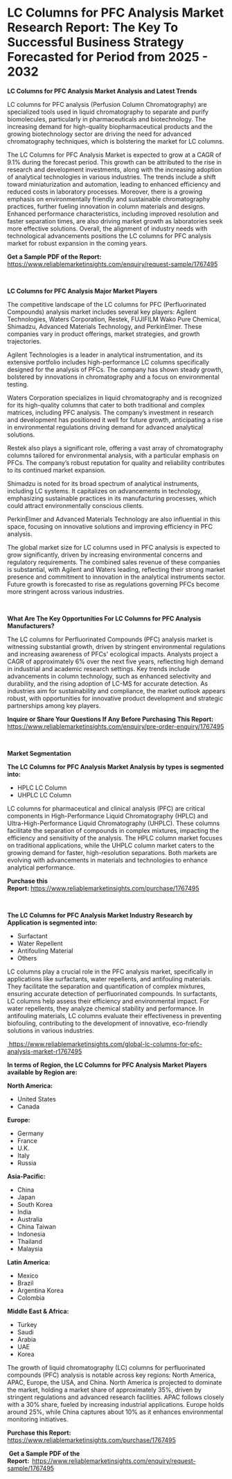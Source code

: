 <p><h1>LC Columns for PFC Analysis Market Research Report: The Key To Successful Business Strategy Forecasted for Period from 2025 - 2032</h1></p><p><strong>LC Columns for PFC Analysis Market Analysis and Latest Trends</strong></p>
<p><p>LC columns for PFC analysis (Perfusion Column Chromatography) are specialized tools used in liquid chromatography to separate and purify biomolecules, particularly in pharmaceuticals and biotechnology. The increasing demand for high-quality biopharmaceutical products and the growing biotechnology sector are driving the need for advanced chromatography techniques, which is bolstering the market for LC columns.</p><p>The LC Columns for PFC Analysis Market is expected to grow at a CAGR of 9.1% during the forecast period. This growth can be attributed to the rise in research and development investments, along with the increasing adoption of analytical technologies in various industries. The trends include a shift toward miniaturization and automation, leading to enhanced efficiency and reduced costs in laboratory processes. Moreover, there is a growing emphasis on environmentally friendly and sustainable chromatography practices, further fueling innovation in column materials and designs. Enhanced performance characteristics, including improved resolution and faster separation times, are also driving market growth as laboratories seek more effective solutions. Overall, the alignment of industry needs with technological advancements positions the LC columns for PFC analysis market for robust expansion in the coming years.</p></p>
<p><strong>Get a Sample PDF of the Report:&nbsp;</strong> <a href="https://www.reliablemarketinsights.com/enquiry/request-sample/1767495?utm_campaign=3363&utm_medium=2&utm_source=Github&utm_content=ia&utm_term=14042025&utm_id=lc-columns-for-pfc-analysis">https://www.reliablemarketinsights.com/enquiry/request-sample/1767495</a></p>
<p>&nbsp;</p>
<p><strong>LC Columns for PFC Analysis Major Market Players</strong></p>
<p><p>The competitive landscape of the LC columns for PFC (Perfluorinated Compounds) analysis market includes several key players: Agilent Technologies, Waters Corporation, Restek, FUJIFILM Wako Pure Chemical, Shimadzu, Advanced Materials Technology, and PerkinElmer. These companies vary in product offerings, market strategies, and growth trajectories.</p><p>Agilent Technologies is a leader in analytical instrumentation, and its extensive portfolio includes high-performance LC columns specifically designed for the analysis of PFCs. The company has shown steady growth, bolstered by innovations in chromatography and a focus on environmental testing.</p><p>Waters Corporation specializes in liquid chromatography and is recognized for its high-quality columns that cater to both traditional and complex matrices, including PFC analysis. The company’s investment in research and development has positioned it well for future growth, anticipating a rise in environmental regulations driving demand for advanced analytical solutions.</p><p>Restek also plays a significant role, offering a vast array of chromatography columns tailored for environmental analysis, with a particular emphasis on PFCs. The company’s robust reputation for quality and reliability contributes to its continued market expansion.</p><p>Shimadzu is noted for its broad spectrum of analytical instruments, including LC systems. It capitalizes on advancements in technology, emphasizing sustainable practices in its manufacturing processes, which could attract environmentally conscious clients.</p><p>PerkinElmer and Advanced Materials Technology are also influential in this space, focusing on innovative solutions and improving efficiency in PFC analysis.</p><p>The global market size for LC columns used in PFC analysis is expected to grow significantly, driven by increasing environmental concerns and regulatory requirements. The combined sales revenue of these companies is substantial, with Agilent and Waters leading, reflecting their strong market presence and commitment to innovation in the analytical instruments sector. Future growth is forecasted to rise as regulations governing PFCs become more stringent across various industries.</p></p>
<p>&nbsp;</p>
<p><strong>What Are The Key Opportunities For LC Columns for PFC Analysis Manufacturers?</strong></p>
<p><p>The LC columns for Perfluorinated Compounds (PFC) analysis market is witnessing substantial growth, driven by stringent environmental regulations and increasing awareness of PFCs' ecological impacts. Analysts project a CAGR of approximately 6% over the next five years, reflecting high demand in industrial and academic research settings. Key trends include advancements in column technology, such as enhanced selectivity and durability, and the rising adoption of LC-MS for accurate detection. As industries aim for sustainability and compliance, the market outlook appears robust, with opportunities for innovative product development and strategic partnerships among key players.</p></p>
<p><strong>Inquire or Share Your Questions If Any Before Purchasing This Report:</strong> <a href="https://www.reliablemarketinsights.com/enquiry/pre-order-enquiry/1767495?utm_campaign=3363&utm_medium=2&utm_source=Github&utm_content=ia&utm_term=14042025&utm_id=lc-columns-for-pfc-analysis">https://www.reliablemarketinsights.com/enquiry/pre-order-enquiry/1767495</a></p>
<p>&nbsp;</p>
<p><strong>Market Segmentation</strong></p>
<p><strong>The LC Columns for PFC Analysis Market Analysis by types is segmented into:</strong></p>
<p><ul><li>HPLC LC Column</li><li>UHPLC LC Column</li></ul></p>
<p><p>LC columns for pharmaceutical and clinical analysis (PFC) are critical components in High-Performance Liquid Chromatography (HPLC) and Ultra-High-Performance Liquid Chromatography (UHPLC). These columns facilitate the separation of compounds in complex mixtures, impacting the efficiency and sensitivity of the analysis. The HPLC column market focuses on traditional applications, while the UHPLC column market caters to the growing demand for faster, high-resolution separations. Both markets are evolving with advancements in materials and technologies to enhance analytical performance.</p></p>
<p><strong>Purchase this Report:&nbsp;</strong><a href="https://www.reliablemarketinsights.com/purchase/1767495?utm_campaign=3363&utm_medium=2&utm_source=Github&utm_content=ia&utm_term=14042025&utm_id=lc-columns-for-pfc-analysis">https://www.reliablemarketinsights.com/purchase/1767495</a></p>
<p>&nbsp;</p>
<p><strong>The LC Columns for PFC Analysis Market Industry Research by Application is segmented into:</strong></p>
<p><ul><li>Surfactant</li><li>Water Repellent</li><li>Antifouling Material</li><li>Others</li></ul></p>
<p><p>LC columns play a crucial role in the PFC analysis market, specifically in applications like surfactants, water repellents, and antifouling materials. They facilitate the separation and quantification of complex mixtures, ensuring accurate detection of perfluorinated compounds. In surfactants, LC columns help assess their efficiency and environmental impact. For water repellents, they analyze chemical stability and performance. In antifouling materials, LC columns evaluate their effectiveness in preventing biofouling, contributing to the development of innovative, eco-friendly solutions in various industries.</p></p>
<p><a href="https://www.reliablemarketinsights.com/global-lc-columns-for-pfc-analysis-market-r1767495?utm_campaign=3363&utm_medium=2&utm_source=Github&utm_content=ia&utm_term=14042025&utm_id=lc-columns-for-pfc-analysis">&nbsp;https://www.reliablemarketinsights.com/global-lc-columns-for-pfc-analysis-market-r1767495</a></p>
<p><strong>In terms of Region, the LC Columns for PFC Analysis Market Players available by Region are:</strong></p>
<p>
    <p> <strong> North America: </strong>
        <ul>
            <li>United States</li>
            <li>Canada</li>
        </ul>
        </p> 
    <p> <strong> Europe: </strong>
        <ul>
            <li>Germany</li>
            <li>France</li>
            <li>U.K.</li>
            <li>Italy</li>
            <li>Russia</li>
        </ul>
        </p> 
    <p> <strong> Asia-Pacific: </strong>
        <ul>
            <li>China</li>
            <li>Japan</li>
            <li>South Korea</li>
            <li>India</li>
            <li>Australia</li>
            <li>China Taiwan</li>
            <li>Indonesia</li>
            <li>Thailand</li>
            <li>Malaysia</li>
        </ul>
        </p> 
    <p> <strong> Latin America: </strong>
        <ul>
            <li>Mexico</li>
            <li>Brazil</li>
            <li>Argentina Korea</li>
            <li>Colombia</li>
        </ul>
        </p> 
    <p> <strong> Middle East & Africa: </strong>
        <ul>
            <li>Turkey</li>
            <li>Saudi</li>
            <li>Arabia</li>
            <li>UAE</li>
            <li>Korea</li>
        </ul>
    </p>
    </p>
<p><p>The growth of liquid chromatography (LC) columns for perfluorinated compounds (PFC) analysis is notable across key regions: North America, APAC, Europe, the USA, and China. North America is projected to dominate the market, holding a market share of approximately 35%, driven by stringent regulations and advanced research facilities. APAC follows closely with a 30% share, fueled by increasing industrial applications. Europe holds around 25%, while China captures about 10% as it enhances environmental monitoring initiatives.</p></p>
<p><strong>Purchase this Report: </strong><a href="https://www.reliablemarketinsights.com/purchase/1767495?utm_campaign=3363&utm_medium=2&utm_source=Github&utm_content=ia&utm_term=14042025&utm_id=lc-columns-for-pfc-analysis">https://www.reliablemarketinsights.com/purchase/1767495</a></p>
<p>&nbsp;<strong>Get a Sample PDF of the Report:&nbsp;&nbsp;</strong><a href="https://www.reliablemarketinsights.com/enquiry/request-sample/1767495?utm_campaign=3363&utm_medium=2&utm_source=Github&utm_content=ia&utm_term=14042025&utm_id=lc-columns-for-pfc-analysis">https://www.reliablemarketinsights.com/enquiry/request-sample/1767495</a></p>
<p><strong></strong></p>
<p><p></p><p></p><p></p></p>